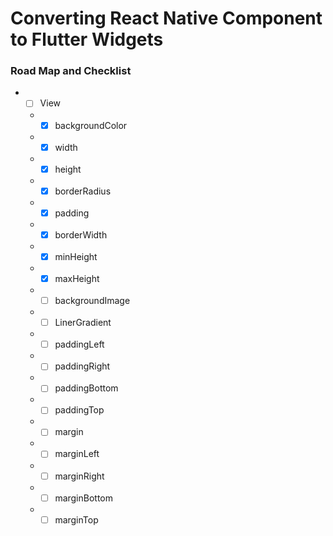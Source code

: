 
# Converting React Native Component to Flutter Widgets

### Road Map and Checklist 

- - [ ] View
  - - [x] backgroundColor
  - - [x] width
  - - [x] height
  - - [x] borderRadius
  - - [x] padding
  - - [x] borderWidth
  - - [x] minHeight
  - - [x] maxHeight
  - - [ ] backgroundImage
  - - [ ] LinerGradient
  - - [ ] paddingLeft
  - - [ ] paddingRight
  - - [ ] paddingBottom
  - - [ ] paddingTop
  - - [ ] margin
  - - [ ] marginLeft
  - - [ ] marginRight
  - - [ ] marginBottom
  - - [ ] marginTop
